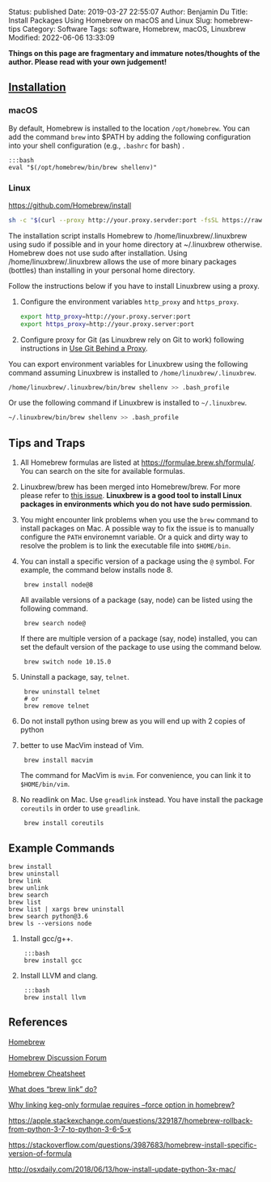 Status: published
Date: 2019-03-27 22:55:07
Author: Benjamin Du
Title: Install Packages Using Homebrew on macOS and Linux
Slug: homebrew-tips
Category: Software
Tags: software, Homebrew, macOS, Linuxbrew
Modified: 2022-06-06 13:33:09

**Things on this page are fragmentary and immature notes/thoughts of the author. Please read with your own judgement!**

## [Installation](https://github.com/Homebrew/install)

### macOS

By default,
Homebrew is installed to the location `/opt/homebrew`.
You can add the command `brew` into $PATH
by adding the following configuration into your shell configuration 
(e.g., `.bashrc` for bash)
.

    :::bash
    eval "$(/opt/homebrew/bin/brew shellenv)"

### Linux

https://github.com/Homebrew/install

```Bash
sh -c "$(curl --proxy http://your.proxy.servder:port -fsSL https://raw.githubusercontent.com/Linuxbrew/install/master/install.sh)"
```
The installation script installs Homebrew to /home/linuxbrew/.linuxbrew using sudo if possible 
and in your home directory at ~/.linuxbrew otherwise. 
Homebrew does not use sudo after installation. 
Using /home/linuxbrew/.linuxbrew allows the use of more binary packages (bottles) 
than installing in your personal home directory.

Follow the instructions below if you have to install Linuxbrew using a proxy.

1. Configure the environment variables `http_proxy` and `https_proxy`.
    ```Bash
    export http_proxy=http://your.proxy.server:port
    export https_proxy=http://your.proxy.server:port
    ```
2. Configure proxy for Git (as Linuxbrew rely on Git to work) following instructions in
    [Use Git Behind a Proxy](http://www.legendu.net/en/blog/use-git-behind-a-proxy/).


You can export environment variables for Linuxbrew using the following command
assuming Linuxbrew is installed to `/home/linuxbrew/.linuxbrew`.
```Bash
/home/linuxbrew/.linuxbrew/bin/brew shellenv >> .bash_profile
```
Or use the following command if Linuxbrew is installed to `~/.linuxbrew`.
```Bash
~/.linuxbrew/bin/brew shellenv >> .bash_profile
```

## Tips and Traps

1. All Homebrew formulas are listed at https://formulae.brew.sh/formula/.
    You can search on the site for available formulas.

1. Linuxbrew/brew has been merged into Homebrew/brew.
    For more please refer to [this issue](https://github.com/Linuxbrew/brew/issues/1).
    **Linuxbrew is a good tool to install Linux packages 
    in environments which you do not have sudo permission**.

1. You might encounter link problems when you use the `brew` command to install packages on Mac.
    A possible way to fix the issue is to manually configure the `PATH` environemnt variable.
    Or a quick and dirty way to resolve the problem is to link the executable file into `$HOME/bin`.

2. You can install a specific version of a package using the `@` symbol.
    For example,
    the command below installs node 8.

        brew install node@8

    All available versions of a package (say, node) can be listed using the following command.

        brew search node@

    If there are multiple version of a package (say, node) installed, 
    you can set the default version of the package to use using the command below.

        brew switch node 10.15.0

2. Uninstall a package, say, `telnet`.

        brew uninstall telnet
        # or
        brew remove telnet

2. Do not install python using brew as you will end up with 2 copies of python

3. better to use MacVim instead of Vim. 

        brew install macvim

    The command for MacVim is `mvim`. 
    For convenience, 
    you can link it to `$HOME/bin/vim`.

4. No readlink on Mac.  Use `greadlink` instead.
    You have install the package `coreutils` in order to use `greadlink`.

        brew install coreutils

## Example Commands

```
brew install 
brew uninstall
brew link
brew unlink 
brew search 
brew list
brew list | xargs brew uninstall
brew search python@3.6
brew ls --versions node
```

1. Install gcc/g++.

        :::bash
        brew install gcc

2. Install LLVM and clang.

        :::bash
        brew install llvm

## References

[Homebrew](https://brew.sh/)

[Homebrew Discussion Forum](https://discourse.brew.sh/latest)

[Homebrew Cheatsheet](https://devhints.io/homebrew)

[What does “brew link” do?](https://stackoverflow.com/questions/33268389/what-does-brew-link-do)

[Why linking keg-only formulae requires –force option in homebrew?](https://discourse.brew.sh/t/why-linking-keg-only-formulae-requires-force-option-in-homebrew/2435)

https://apple.stackexchange.com/questions/329187/homebrew-rollback-from-python-3-7-to-python-3-6-5-x

https://stackoverflow.com/questions/3987683/homebrew-install-specific-version-of-formula

http://osxdaily.com/2018/06/13/how-install-update-python-3x-mac/

